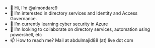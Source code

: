 - 👋 Hi, I’m @almondarc9
- 👀 I’m interested in directory services and Identity and Access Governance.
- 🌱 I’m currently learning cyber security in Azure
- 💞️ I’m looking to collaborate on directory services, automation using powershell, etc
- 📫 How to reach me? Mail at abdulmajid88 (at) live dot com

<!---
almondarc9/almondarc9 is a ✨ special ✨ repository because its `README.md` (this file) appears on your GitHub profile.
You can click the Preview link to take a look at your changes.
--->
